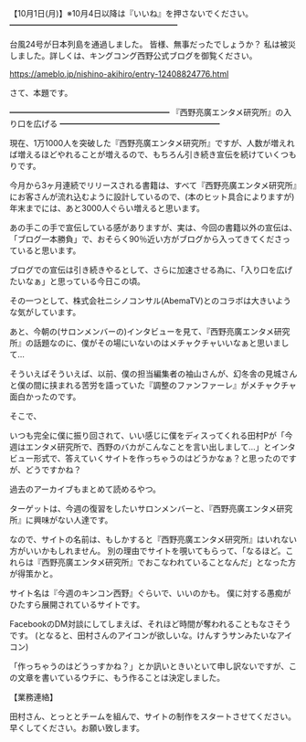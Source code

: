 【10月1日(月)】※10月4日以降は『いいね』を押さないでください。
━━━━━━━━━━━━━━━━━━━━━

台風24号が日本列島を通過しました。
皆様、無事だったでしょうか？
私は被災しました。詳しくは、キングコング西野公式ブログを御覧ください。

https://ameblo.jp/nishino-akihiro/entry-12408824776.html

さて、本題です。

━━━━━━━━━━━━━━━━━━━━
『西野亮廣エンタメ研究所』の入り口を広げる
━━━━━━━━━━━━━━━━━━━━

現在、1万1000人を突破した『西野亮廣エンタメ研究所』ですが、人数が増えれば増えるほどやれることが増えるので、もちろん引き続き宣伝を続けていくつもりです。

今月から3ヶ月連続でリリースされる書籍は、すべて『西野亮廣エンタメ研究所』にお客さんが流れ込むように設計しているので、(本のヒット具合によりますが)年末までには、あと3000人ぐらい増えると思います。

あの手この手で宣伝している感がありますが、実は、今回の書籍以外の宣伝は、「ブログ一本勝負」で、おそらく90％近い方がブログから入ってきてくださっていると思います。

ブログでの宣伝は引き続きやるとして、さらに加速させる為に、「入り口を広げたいなぁ」と思っている今日この頃。

その一つとして、株式会社ニシノコンサル(AbemaTV)とのコラボは大きいような気がしています。

あと、今朝の(サロンメンバーの)インタビューを見て、『西野亮廣エンタメ研究所』の話題なのに、僕がその場にいないのはメチャクチャいいなぁと思いまして…

そういえばそういえば、以前、僕の担当編集者の袖山さんが、幻冬舎の見城さんと僕の間に挟まれる苦労を語っていた『調整のファンファーレ』がメチャクチャ面白かったのです。

そこで、

いつも完全に僕に振り回されて、いい感じに僕をディスってくれる田村Pが「今週はエンタメ研究所で、西野のバカがこんなことを言い出しまして…」とインタビュー形式で、答えていくサイトを作っちゃうのはどうかなぁ？と思ったのですが、どうですかね？

過去のアーカイブもまとめて読めるやつ。

ターゲットは、今週の復習をしたいサロンメンバーと、『西野亮廣エンタメ研究所』に興味がない人達です。

なので、サイトの名前は、もしかすると『西野亮廣エンタメ研究所』はいれない方がいいかもしれません。
別の理由でサイトを覗いてもらって、「なるほど。これらは『西野亮廣エンタメ研究所』でおこなわれていることなんだ」となった方が得策かと。

サイト名は『今週のキンコン西野』ぐらいで、いいのかも。
僕に対する愚痴がひたすら展開されているサイトです。

FacebookのDM対談にしてしまえば、それほど時間が奪われることもなさそうです。
(となると、田村さんのアイコンが欲しいな。けんすうサンみたいなアイコン)

「作っちゃうのはどうっすかね？」とか訊いときいといて申し訳ないですが、この文章を書いているウチに、もう作ることは決定しました。

【業務連絡】

田村さん、とっととチームを組んで、サイトの制作をスタートさせてください。
早くしてください。お願い致します。
